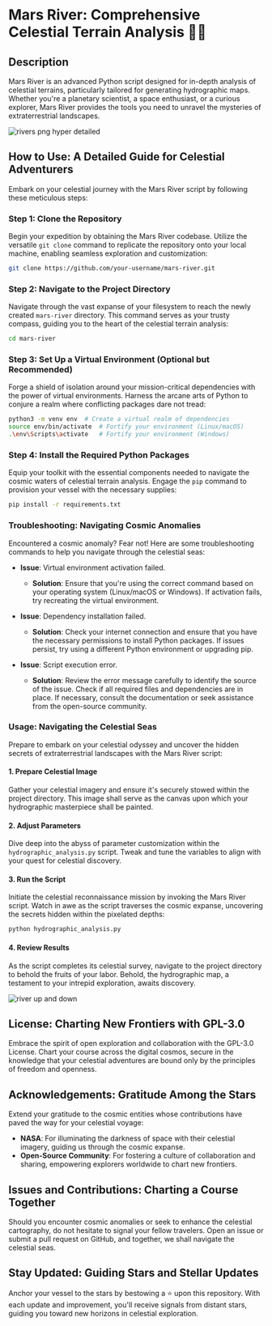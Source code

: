 
# Mars River: Comprehensive Celestial Terrain Analysis 🚀🌊

## Description
Mars River is an advanced Python script designed for in-depth analysis of celestial terrains, particularly tailored for generating hydrographic maps. Whether you're a planetary scientist, a space enthusiast, or a curious explorer, Mars River provides the tools you need to unravel the mysteries of extraterrestrial landscapes.

![rivers png hyper detailed](https://github.com/Rishit-katiyar/mars-river/assets/167756997/fa5b06ff-2a04-497d-8184-8c66236c2c2f)

## How to Use: A Detailed Guide for Celestial Adventurers
Embark on your celestial journey with the Mars River script by following these meticulous steps:

### Step 1: Clone the Repository
Begin your expedition by obtaining the Mars River codebase. Utilize the versatile `git clone` command to replicate the repository onto your local machine, enabling seamless exploration and customization:
   ```bash
   git clone https://github.com/your-username/mars-river.git
   ```

### Step 2: Navigate to the Project Directory
Navigate through the vast expanse of your filesystem to reach the newly created `mars-river` directory. This command serves as your trusty compass, guiding you to the heart of the celestial terrain analysis:
   ```bash
   cd mars-river
   ```

### Step 3: Set Up a Virtual Environment (Optional but Recommended)
Forge a shield of isolation around your mission-critical dependencies with the power of virtual environments. Harness the arcane arts of Python to conjure a realm where conflicting packages dare not tread:
   ```bash
   python3 -m venv env  # Create a virtual realm of dependencies
   source env/bin/activate  # Fortify your environment (Linux/macOS)
   .\env\Scripts\activate   # Fortify your environment (Windows)
   ```

### Step 4: Install the Required Python Packages
Equip your toolkit with the essential components needed to navigate the cosmic waters of celestial terrain analysis. Engage the `pip` command to provision your vessel with the necessary supplies:
   ```bash
   pip install -r requirements.txt
   ```
### Troubleshooting: Navigating Cosmic Anomalies
Encountered a cosmic anomaly? Fear not! Here are some troubleshooting commands to help you navigate through the celestial seas:

- **Issue**: Virtual environment activation failed.
  - **Solution**: Ensure that you're using the correct command based on your operating system (Linux/macOS or Windows). If activation fails, try recreating the virtual environment.

- **Issue**: Dependency installation failed.
  - **Solution**: Check your internet connection and ensure that you have the necessary permissions to install Python packages. If issues persist, try using a different Python environment or upgrading pip.

- **Issue**: Script execution error.
  - **Solution**: Review the error message carefully to identify the source of the issue. Check if all required files and dependencies are in place. If necessary, consult the documentation or seek assistance from the open-source community.

### Usage: Navigating the Celestial Seas
Prepare to embark on your celestial odyssey and uncover the hidden secrets of extraterrestrial landscapes with the Mars River script:

#### 1. Prepare Celestial Image
Gather your celestial imagery and ensure it's securely stowed within the project directory. This image shall serve as the canvas upon which your hydrographic masterpiece shall be painted.

#### 2. Adjust Parameters
Dive deep into the abyss of parameter customization within the `hydrographic_analysis.py` script. Tweak and tune the variables to align with your quest for celestial discovery.

#### 3. Run the Script
Initiate the celestial reconnaissance mission by invoking the Mars River script. Watch in awe as the script traverses the cosmic expanse, uncovering the secrets hidden within the pixelated depths:
   ```bash
   python hydrographic_analysis.py
   ```

#### 4. Review Results
As the script completes its celestial survey, navigate to the project directory to behold the fruits of your labor. Behold, the hydrographic map, a testament to your intrepid exploration, awaits discovery.

![river up and down](https://github.com/Rishit-katiyar/mars-river/assets/167756997/8dbb8fd3-1aa1-4f61-af82-29da8718e7c1)

## License: Charting New Frontiers with GPL-3.0
Embrace the spirit of open exploration and collaboration with the GPL-3.0 License. Chart your course across the digital cosmos, secure in the knowledge that your celestial adventures are bound only by the principles of freedom and openness.

## Acknowledgements: Gratitude Among the Stars
Extend your gratitude to the cosmic entities whose contributions have paved the way for your celestial voyage:

- **NASA**: For illuminating the darkness of space with their celestial imagery, guiding us through the cosmic expanse.
- **Open-Source Community**: For fostering a culture of collaboration and sharing, empowering explorers worldwide to chart new frontiers.

## Issues and Contributions: Charting a Course Together
Should you encounter cosmic anomalies or seek to enhance the celestial cartography, do not hesitate to signal your fellow travelers. Open an issue or submit a pull request on GitHub, and together, we shall navigate the celestial seas.

## Stay Updated: Guiding Stars and Stellar Updates
Anchor your vessel to the stars by bestowing a ⭐️ upon this repository. With each update and improvement, you'll receive signals from distant stars, guiding you toward new horizons in celestial exploration.
